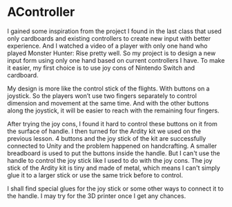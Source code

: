 # AController

I gained some inspiration from the project I found in the last class that used only cardboards and existing controllers to create new input with better experience. And I watched a video of a player with only one hand who played Monster Hunter: Rise pretty well. So my project is to design a new input form using only one hand based on current controllers I have. To make it easier, my first choice is to use joy cons of Nintendo Switch and cardboard.

My design is more like the control stick of the flights. With buttons on a joystick. So the players won’t use two fingers separately to control dimension and movement at the same time. And with the other buttons along the joystick, it will be easier to reach with the remaining four fingers.

After trying the joy cons, I found it hard to control these buttons on it from the surface of handle. I then turned for the Ardity kit we used on the previous lesson. 4 buttons and the joy stick of the kit are successfully connected to Unity and the problem happened on handcrafting. A smaller breadboard is used to put the buttons inside the handle. But I can't use the handle to control the joy stick like I used to do with the joy cons. The joy stick of the Ardity kit is tiny and made of metal, which means I can't simply glue it to a larger stick or use the same trick before to control.

I shall find special glues for the joy stick or some other ways to connect it to the handle. I may try for the 3D printer once I get any chances.
